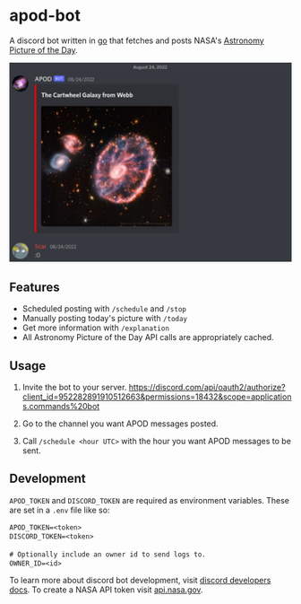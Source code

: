 # apod-bot

A discord bot written in [go](https://go.dev/) that fetches and posts NASA's [Astronomy Picture of the Day](https://apod.nasa.gov/apod/).

![:O](./example.png)

## Features

- Scheduled posting with `/schedule` and `/stop`
- Manually posting today's picture with `/today`
- Get more information with `/explanation`
- All Astronomy Picture of the Day API calls are appropriately cached.

## Usage

1. Invite the bot to your server.
<https://discord.com/api/oauth2/authorize?client_id=952282891910512663&permissions=18432&scope=applications.commands%20bot>

2. Go to the channel you want APOD messages posted.

3. Call `/schedule <hour UTC>` with the hour you want APOD messages to be sent.

## Development

`APOD_TOKEN` and `DISCORD_TOKEN` are required as environment variables. These are set in a `.env` file like so:

```text
APOD_TOKEN=<token>
DISCORD_TOKEN=<token>

# Optionally include an owner id to send logs to.
OWNER_ID=<id>
```

To learn more about discord bot development, visit [discord developers docs](https://discord.com/developers/docs/intro). To create a NASA API token visit [api.nasa.gov](https://api.nasa.gov/index.html#authentication).
